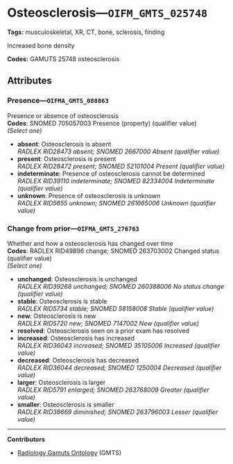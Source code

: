 # Osteosclerosis—`OIFM_GMTS_025748`

**Tags:** musculoskeletal, XR, CT, bone, sclerosis, finding

Increased bone density

**Codes:** GAMUTS 25748 osteosclerosis

## Attributes

### Presence—`OIFMA_GMTS_088863`

Presence or absence of osteosclerosis  
**Codes**: SNOMED 705057003 Presence (property) (qualifier value)  
*(Select one)*

- **absent**: Osteosclerosis is absent  
_RADLEX RID28473 absent; SNOMED 2667000 Absent (qualifier value)_
- **present**: Osteosclerosis is present  
_RADLEX RID28472 present; SNOMED 52101004 Present (qualifier value)_
- **indeterminate**: Presence of osteosclerosis cannot be determined  
_RADLEX RID39110 indeterminate; SNOMED 82334004 Indeterminate (qualifier value)_
- **unknown**: Presence of osteosclerosis is unknown  
_RADLEX RID5655 unknown; SNOMED 261665006 Unknown (qualifier value)_

### Change from prior—`OIFMA_GMTS_276763`

Whether and how a osteosclerosis has changed over time  
**Codes**: RADLEX RID49896 change; SNOMED 263703002 Changed status (qualifier value)  
*(Select one)*

- **unchanged**: Osteosclerosis is unchanged  
_RADLEX RID39268 unchanged; SNOMED 260388006 No status change (qualifier value)_
- **stable**: Osteosclerosis is stable  
_RADLEX RID5734 stable; SNOMED 58158008 Stable (qualifier value)_
- **new**: Osteosclerosis is new  
_RADLEX RID5720 new; SNOMED 7147002 New (qualifier value)_
- **resolved**: Osteosclerosis seen on a prior exam has resolved  
- **increased**: Osteosclerosis has increased  
_RADLEX RID36043 increased; SNOMED 35105006 Increased (qualifier value)_
- **decreased**: Osteosclerosis has decreased  
_RADLEX RID36044 decreased; SNOMED 1250004 Decreased (qualifier value)_
- **larger**: Osteosclerosis is larger  
_RADLEX RID5791 enlarged; SNOMED 263768009 Greater (qualifier value)_
- **smaller**: Osteosclerosis is smaller  
_RADLEX RID38669 diminished; SNOMED 263796003 Lesser (qualifier value)_

---

**Contributors**

- [Radiology Gamuts Ontology](https://gamuts.net/) (GMTS)